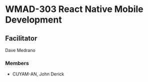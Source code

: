 # WMAD-303 React Native Mobile Development

## Facilitator
Dave Medrano

### Members
- CUYAM-AN, John Derick